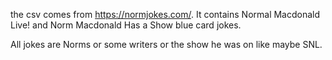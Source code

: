the csv comes from https://normjokes.com/.  It contains Normal Macdonald Live! and Norm Macdonald Has a Show blue card jokes.

All jokes are Norms or some writers or the show he was on like maybe SNL.